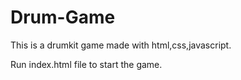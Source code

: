 # Drum-Game
This is a drumkit game made with html,css,javascript.

Run index.html file to start the game.
